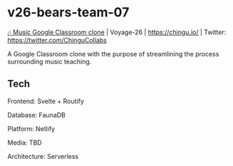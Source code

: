 # v26-bears-team-07

[🎶 Music Google Classroom clone](https://v26-bears-07.netlify.app/) | Voyage-26 | https://chingu.io/ | Twitter: https://twitter.com/ChinguCollabs

A Google Classroom clone with the purpose of streamlining the process surrounding music teaching.

## Tech

Frontend: Svelte + Routify

Database: FaunaDB

Platform: Netlify

Media: TBD

Architecture: Serverless
